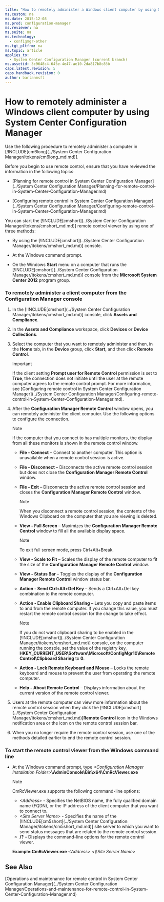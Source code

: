 ```yaml
---
title: "How to remotely administer a Windows client computer by using System Center Configuration Manager"
ms.custom: na
ms.date: 2015-12-08
ms.prod: configuration-manager
ms.reviewer: na
ms.suite: na
ms.technology: 
  - configmgr-other
ms.tgt_pltfrm: na
ms.topic: article
applies_to: 
  - System Center Configuration Manager (current branch)
ms.assetid: 3c9648c4-645e-4e47-ae10-2da817b8c83b
caps.latest.revision: 5
caps.handback.revision: 0
author: barlanmsft
---
```

# How to remotely administer a Windows client computer by using System Center Configuration Manager
Use the following procedure to remotely administer a computer in [!INCLUDE[cm6long](../System Center Configuration Manager/itokens/cm6long_md.md)].  
  
 Before you begin to use remote control, ensure that you have reviewed the information in the following topics:  
  
-   [Planning for remote control in System Center Configuration Manager](../System Center Configuration Manager/Planning-for-remote-control-in-System-Center-Configuration-Manager.md)  
  
-   [Configuring remote control in System Center Configuration Manager](../System Center Configuration Manager/Configuring-remote-control-in-System-Center-Configuration-Manager.md)  
  
 You can start the [!INCLUDE[cmshort](../System Center Configuration Manager/itokens/cmshort_md.md)] remote control viewer by using one of three methods:  
  
-   By using the [!INCLUDE[cmshort](../System Center Configuration Manager/itokens/cmshort_md.md)] console.  
  
-   At the Windows command prompt.  
  
-   On the Windows **Start** menu on a computer that runs the [!INCLUDE[cmshort](../System Center Configuration Manager/itokens/cmshort_md.md)] console from the **Microsoft System Center 2012** program group.  
  
### To remotely administer a client computer from the Configuration Manager console  
  
1.  In the [!INCLUDE[cmshort](../System Center Configuration Manager/itokens/cmshort_md.md)] console, click **Assets and Compliance**.  
  
2.  In the **Assets and Compliance** workspace, click **Devices** or **Device Collections**.  
  
3.  Select the computer that you want to remotely administer and then, in the **Home** tab, in the **Device** group, click **Start**, and then click **Remote Control**.  
  
    > [!IMPORTANT]  
    >  If the client setting **Prompt user for Remote Control** permission is set to **True**, the connection does not initiate until the user at the remote computer agrees to the remote control prompt. For more information, see [Configuring remote control in System Center Configuration Manager](../System Center Configuration Manager/Configuring-remote-control-in-System-Center-Configuration-Manager.md).  
  
4.  After the **Configuration Manager Remote Control** window opens, you can remotely administer the client computer. Use the following options to configure the connection.  
  
    > [!NOTE]  
    >  If the computer that you connect to has multiple monitors, the display from all these monitors is shown in the remote control window.  
  
    -   **File - Connect** – Connect to another computer. This option is unavailable when a remote control session is active.  
  
    -   **File - Disconnect** – Disconnects the active remote control session but does not close the **Configuration Manager Remote Control** window.  
  
    -   **File - Exit** – Disconnects the active remote control session and closes the **Configuration Manager Remote Control** window.  
  
        > [!NOTE]  
        >  When you disconnect a remote control session, the contents of the Windows Clipboard on the computer that you are viewing is deleted.  
  
    -   **View - Full Screen** – Maximizes the **Configuration Manager Remote Control** window to fill all the available display space.  
  
        > [!NOTE]  
        >  To exit full screen mode, press Ctrl+Alt+Break.  
  
    -   **View - Scale to Fit** – Scales the display of the remote computer to fit the size of the **Configuration Manager Remote Control** window.  
  
    -   **View - Status Bar** – Toggles the display of the **Configuration Manager Remote Control** window status bar.  
  
    -   **Action - Send Ctrl+Alt+Del Key** – Sends a Ctrl+Alt+Del key combination to the remote computer.  
  
    -   **Action - Enable Clipboard Sharing** – Lets you copy and paste items to and from the remote computer. If you change this value, you must restart the remote control session for the change to take effect.  
  
        > [!NOTE]  
        >  If you do not want clipboard sharing to be enabled in the [!INCLUDE[cmshort](../System Center Configuration Manager/itokens/cmshort_md.md)] console, on the computer running the console, set the value of the registry key, **HKEY_CURRENT_USER\Software\Microsoft\ConfigMgr10\Remote Control\Clipboard Sharing** to **0**.  
  
    -   **Action - Lock Remote Keyboard and Mouse** – Locks the remote keyboard and mouse to prevent the user from operating the remote computer.  
  
    -   **Help - About Remote Control** – Displays information about the current version of the remote control viewer.  
  
5.  Users at the remote computer can view more information about the remote control session when they click the [!INCLUDE[cmshort](../System Center Configuration Manager/itokens/cmshort_md.md)]**Remote Control** icon in the Windows notification area or the icon on the remote control session bar.  
  
6.  When you no longer require the remote control session, use one of the methods detailed earlier to end the remote control session.  
  
### To start the remote control viewer from the Windows command line  
  
-   At the Windows command prompt, type *<Configuration Manager Installation Folder\>***\AdminConsole\Bin\x64\CmRcViewer.exe**  
  
    > [!NOTE]  
    >  CmRcViewer.exe supports the following command-line options:  
    >   
    >  -   *<Address\>* - Specifies the NetBIOS name, the fully qualified domain name (FQDN), or the IP address of the client computer that you want to connect to.  
    > -   *<Site Server Name\>* - Specifies the name of the [!INCLUDE[cm5short](../System Center Configuration Manager/itokens/cm5short_md.md)] site server to which you want to send status messages that are related to the remote control session.  
    > -   **/?** – Displays the command-line options for the remote control viewer.  
    >   
    >  **Example:CmRcViewer.exe** *<Address\>* *<\\\Site Server Name>*  
  
## See Also  
 [Operations and maintenance for remote control in System Center Configuration Manager](../System Center Configuration Manager/Operations-and-maintenance-for-remote-control-in-System-Center-Configuration-Manager.md)